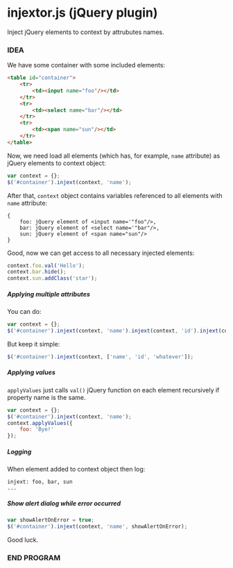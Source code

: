 # injextor.js (jQuery plugin)
Inject jQuery elements to context by attrubutes names.

### IDEA
We have some container with some included elements:
```html
<table id="container">
    <tr>
        <td><input name="foo"/></td>
    </tr>
    <tr>
        <td><select name="bar"/></td>
    </tr>
    <tr>
        <td><span name="sun"/></td>
    </tr>
</table>
```
Now, we need load all elements (which has, for example, `name` attribute) as  jQuery elements to  context object:

```javascript
var context = {};
$('#container').injext(context, 'name');
```
After that, `context` object contains variables referenced to all elements with `name` attribute:
```
{
	foo: jQuery element of <input name='"foo"/>,
	bar: jQuery element of <select name='"bar"/>,
	sun: jQuery element of <span name="sun"/>
}
```

Good, now we can get access to all necessary injected elements:
```js
context.foo.val('Hello');
context.bar.hide();
context.sun.addClass('star');
```
##### Applying multiple attributes
You can do:
```js
var context = {};
$('#container').injext(context, 'name').injext(context, 'id').injext(context, 'whatever');
```
But keep it simple:
```js
$('#container').injext(context, ['name', 'id', 'whatever']);
```
##### Applying values
`applyValues` just calls `val()` jQuery function on each element recursively if property name is the same.
```js
var context = {};
$('#container').injext(context, 'name');
context.applyValues({
	foo: 'Bye!'
});
```

##### Logging
When element added to context object then log:
```
injext: foo, bar, sun
...
```
##### Show alert dialog while error occurred

```js
var showAlertOnError = true;
$('#container').injext(context, 'name', showAlertOnError);
```

Good luck.
### END PROGRAM
